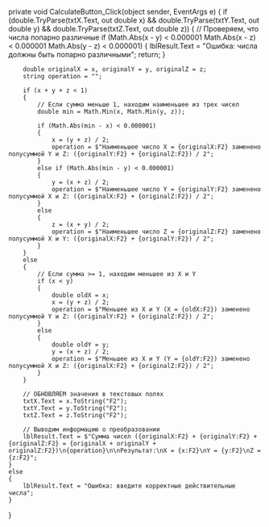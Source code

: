 private void CalculateButton_Click(object sender, EventArgs e)
{
    if (double.TryParse(txtX.Text, out double x) && 
        double.TryParse(txtY.Text, out double y) && 
        double.TryParse(txtZ.Text, out double z))
    {
        // Проверяем, что числа попарно различные
        if (Math.Abs(x - y) < 0.000001  Math.Abs(x - z) < 0.000001  Math.Abs(y - z) < 0.000001)
        {
            lblResult.Text = "Ошибка: числа должны быть попарно различными";
            return;
        }

        double originalX = x, originalY = y, originalZ = z;
        string operation = "";
        
        if (x + y + z < 1)
        {
            // Если сумма меньше 1, находим наименьшее из трех чисел
            double min = Math.Min(x, Math.Min(y, z));
            
            if (Math.Abs(min - x) < 0.000001)
            {
                x = (y + z) / 2;
                operation = $"Наименьшее число X = {originalX:F2} заменено полусуммой Y и Z: ({originalY:F2} + {originalZ:F2}) / 2";
            }
            else if (Math.Abs(min - y) < 0.000001)
            {
                y = (x + z) / 2;
                operation = $"Наименьшее число Y = {originalY:F2} заменено полусуммой X и Z: ({originalX:F2} + {originalZ:F2}) / 2";
            }
            else
            {
                z = (x + y) / 2;
                operation = $"Наименьшее число Z = {originalZ:F2} заменено полусуммой X и Y: ({originalX:F2} + {originalY:F2}) / 2";
            }
        }
        else
        {
            // Если сумма >= 1, находим меньшее из X и Y
            if (x < y)
            {
                double oldX = x;
                x = (y + z) / 2;
                operation = $"Меньшее из X и Y (X = {oldX:F2}) заменено полусуммой Y и Z: ({originalY:F2} + {originalZ:F2}) / 2";
            }
            else
            {
                double oldY = y;
                y = (x + z) / 2;
                operation = $"Меньшее из X и Y (Y = {oldY:F2}) заменено полусуммой X и Z: ({originalX:F2} + {originalZ:F2}) / 2";
            }
        }
        
        // ОБНОВЛЯЕМ значения в текстовых полях
        txtX.Text = x.ToString("F2");
        txtY.Text = y.ToString("F2");
        txtZ.Text = z.ToString("F2");
        
        // Выводим информацию о преобразовании
        lblResult.Text = $"Сумма чисел ({originalX:F2} + {originalY:F2} + {originalZ:F2} = {originalX + originalY + originalZ:F2})\n{operation}\n\nРезультат:\nX = {x:F2}\nY = {y:F2}\nZ = {z:F2}";
    }
    else
    {
        lblResult.Text = "Ошибка: введите корректные действительные числа";
    }
}